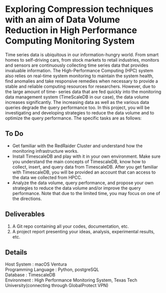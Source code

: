 # Exploring Compression techniques with an aim of Data Volume Reduction in High Performance Computing Monitoring System
Time series data is ubiquitous in our information-hungry world. From smart homes to self-driving cars, from stock markets to retail industries, monitors and sensors are continuously collecting time series data that provides invaluable information. The High-Performance Computing (HPC) system also relies on real-time system monitoring to maintain the system health, find anomalies and take responsive remedies when necessary to provide a stable and reliable computing resources for researchers. However, due to the large amount of time- series data that are fed quickly into the monitoring data management system (TimeScaleDB in our case), the data volume increases significantly. The increasing data as well as the various data queries degrade the query performance too. In this project, you will be investigating and developing strategies to reduce the data volume and to optimize the query performance. The specific tasks are as follows:
## To Do
- Get familiar with the RedRaider Cluster and understand how the monitoring infrastructure works.
- Install TimescaleDB and play with it in your own environment. Make sure you understand the main concepts of TimescaleDB, know how to collect, insert, and query data from TimescaleDB. After you get familiar with TimescaleDB, you will be provided an account that can access to the data we collected from HPCC.
- Analyze the data volume, query performance, and propose your own strategies to reduce the data volume and/or improve the query performance. Note that due to the limited time, you may focus on one of the directions.
## Deliverables
1. A Git repo containing all your codes, documentation, etc.
2. A project report presenting your ideas, analysis, experimental results, etc.
## Details
Host System : macOS Ventura \
Programming Language : Python, postgreSQL \
Database : TimescaleDB \
Environment : High Performance Monitoring System, Texas Tech University(connecting through GlobalProtect VPN) 
